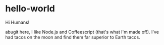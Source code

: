 # hello-world

Hi Humans!

abugit here, I like Node.js and Coffeescript (that's what I'm made of!).
I've had tacos on the moon and find them far superior to Earth tacos.
